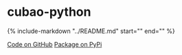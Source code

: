 # cubao-python

{%
   include-markdown "../README.md"
   start="<!--intro-start-->"
   end="<!--intro-end-->"
%}

<div class="text-center">
   <a href="https://github.com/cubao/cubao-python" class="btn btn-primary" role="button">Code on GitHub</a>
   <a href="https://pypi.org/project/cubao-python" class="btn btn-primary" role="button">Package on PyPi</a>
</div>
